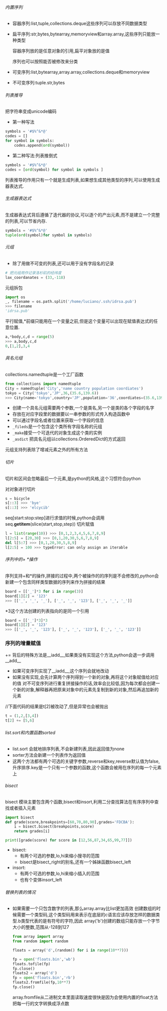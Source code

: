 ###### 内置序列

- 容器序列:list,tuple,collections.deque这些序列可以存放不同数据类型
- 扁平序列:str,bytes,bytearray,memoryview和array.array,这些序列只能放一种类型

    容器序列放的是任意对象的引用,扁平对象放的是值

    序列也可以按照能否被修改来分类

- 可变序列:list,bytearray,array.array,collections.deque和memoryview
- 不可变序列:tuple.str,bytes

###### 列表推导

把字符串变成unicode编码
- 第一种写法
```python
symbols = '#$%^&*@'
codes = []
for symbol in symbols:
    codes.append(ord(symbol))
```
- 第二种写法:列表推倒式
```python
symbols = '#$%^&*@'
codes = [ord(symbol) for symbol in symbols ]
```
列表推导的作用只有一个就是生成列表,如果想生成其他类型的序列,可以使用生成器表达式.

###### 生成器表达式
生成器表达式背后遵循了迭代器的协议,可以逐个的产出元素,而不是建立一个完整的列表,可以节省内存.
```python
symbols = '#$%^&*@'
tuple(ord(symbol)for symbol in symbols)
```
###### 元组
- 除了用做不可变的列表,还可以用于没有字段名的记录
```python
# 把元组用作记录洛杉矶的经纬度
lax_coordanates = (33,-118)  
```
元组拆包
```python
import os
_, filename = os.path.split('/home/luciano/.ssh/idrsa.pub')
>>> filename
'idrsa.pub'
```
平行赋值,*前缀只能用在一个变量之前,但是这个变量可以出现在赋值表达式的任意位置.
```python
a,*body,c,d = range(5)
>>> a,body,c,d
0,[1,2],3,4
```
###### 具名元组
collections.namedtuple是一个工厂函数
```python
from collections import namedtuple
City = namedtuple('City','name country population coordiates')
tokyo = City('tokyo','JP',36,(35.6,139.6))
>>> City(name='tokyo',country='JP',population='36',coordiates=(35.6,139.6))
```
- 创建一个具名元组需要两个参数,一个是类名,另一个是类的各个字段的名字
- 存放在对应字段里的数据要以一串参数的形式传入构造函数中
- 可以通过字段名或者位置来获取一个字段的信息
- `_fileds`是一个包含这个类所有字段名称的元组
- `_make`接受一个可迭代的对象生成这个类的实例
- `_asdict` 把具名元组以collections.OrderedDict的方式返回

元组支持列表除了增减元素之外的所有方法
###### 切片
切片和区间会忽略最后一个元素,是python的风格,这个习惯符合python

对对象进行切片
```python
s = bicycle
s[::3] >>> 'bye'
s[::3] >>> 'elcycib'
```
seq[start:stop:step]进行求值的时候,python会调用seq.__getitem__(slice(start,stop,step))
切片赋值
```python
l = list(range(10)) >>> [0,1,2,3,4,5,6,7,8,9]
l[2:5] = [20,30] >>> [0,1,20,30,5,6,7,8,9]
del l[5:7] >>> [0,1,20,30,5,8,9]
l[2:5] = 100 >>> typeError: can only assign an iterable
```
###### 序列中的+ *操作
序列支持+和*的操作,拼接的过程中,两个被操作的的序列是不会修改的,python会新建一个包含同样类型数据的序列来作为拼接的结果

```python
board = [['_']*3 for i in range(3)]
board[1][2] = '123'
>>> [['_', '_', '_'], ['_', '_', '123'], ['_', '_', '_']]
```
*3这个方法创建的列表指向的是同一个引用
```python
board = [['_']*3]*3
board[1][2] = '123'
>>> [['_', '_', '123'], ['_', '_', '123'], ['_', '_', '123']]
```
### 序列的增量赋值
+= 背后的特殊方法是__iadd__,如果类没有实现这个方法,python会退一步调用__add__
- 如果可变序列实现了__iadd__,这个序列会就地改动
- 如果没有实现,会先计算两个序列得到一个新的对象,再将这个对象赋值给对应的值
对不可变序列进行重复拼接操作的话,效率会比较低,因为每次都会创建一个新的对象,解释器再把原来对象中的元素先复制到新的对象,然后再追加新的元素

//下面代码的结果是t[2]被改动了,但是异常也会被抛出
```python
t = (1,2,[3,4])
t[2] += [5,6]
```
###### list.sort和内置函数sorted
- list.sort 会就地排序列表,不会新建列表,因此返回值为none
- sorter方法会新建一个列表作为返回值
- 这两个方法都有两个可选的关键字参数,reverse和key,reverse默认值为false,升序排序.key是一个只有一个参数的函数,这个函数会被用在序列的每一个元素上
###### bisect
bisect 模块主要包含两个函数,bisect和insort,利用二分查找算法在有序序列中查找或者插入元素
```python
import bisect
def grade(score,breakpoints=[60,70,80,90],grades='FDCBA'):
    i = bisect.bisect(breakpoints,score)
    return grades[i]

print([grade(score) for score in [12,56,87,34,65,99,77]])

```
- bisect:
    - 有两个可选的参数,lo,hi来缩小搜寻的范围
    - bisect是bisect_right的别名,还有一个姊妹函数bisect_left
- insort:
    - 有两个可选的参数,lo,hi来缩小插入的范围
    - 也有个变体insort_left


###### 替换列表的情况
- 如果需要一个只包含数字的列表,那么array.array比list更加高效
    创建数组的时候需要一个类型码,这个类型码用来表示在底层的c语言应该存放怎样的数据类型.b类型代表的是有符号的字符,因此 array('b')创建的数组只能存放一个字节大小的整数,范围从-128到127
    ```python
    from array import array
    from random import random

    floats = array('d',(random() for i in range(10**7)))

    fp = open('floats.bin','wb')
    floats.tofile(fp)
    fp.close()
    floats2 = array('d')
    fp = open('floats.bin','rb')
    floats2.fromfile(fp,10**7)
    fp.close()
    ```
    array.fromfile从二进制文本里面读取速度很快是因为会使用内置的float方法把每一行的文字转换成浮点数
